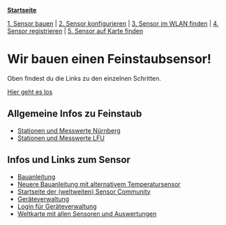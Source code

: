[**Startseite**](index.md)

[1. Sensor bauen](build_sensor.md) |
[2. Sensor konfigurieren](configure_device.md) | 
[3. Sensor im WLAN finden](find_device_in_wifi.md) |
[4. Sensor registrieren](register_sensor.md) |
[5. Sensor auf Karte finden](sensor_map.md) 

# Wir bauen einen Feinstaubsensor!

Oben findest du die Links zu den einzelnen Schritten.

[Hier geht es los](build_sensor.md)

## Allgemeine Infos zu Feinstaub

- [Stationen und Messwerte Nürnberg](http://umweltdaten.nuernberg.de/aussenluft/stadt-nuernberg.html)
- [Stationen und Messwerte LFU](https://www.lfu.bayern.de/luft/immissionsmessungen/messwerte/stationen/detail/index.htm)

## Infos und Links zum Sensor

- [Bauanleitung](https://luftdaten.info/feinstaubsensor-bauen/)
- [Neuere Bauanleitung mit alternativem Temperatursensor](https://sensor.community/de/sensors/airrohr/)
- [Startseite der (weltweiten) Sensor Community](https://sensor.community/en/)
- [Geräteverwaltung](https://devices.sensor.community/)
- [Login für Geräteverwaltung](https://devices.sensor.community/login)
- [Weltkarte mit allen Sensoren und Auswertungen](https://deutschland.maps.sensor.community/#15/49.4511/11.0764)
